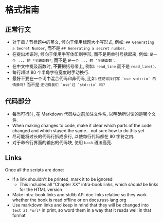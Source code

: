 # 格式指南

## 正常行文

* 对于章 / 节标题中的英文, 倾向于使用标题大小写形式, 例如: `## Generating a Secret
  Number`, 而不是 `## Generating a secret number`.
* 在提出术语时, 倾向于使用手写体印刷字形, 而不是用单引号括起来, 例如: `是一个 ... 的
  *关联函数*`, 而不是 `是一个 ... 的 '关联函数'`.
* 在中文中提及函数时, **不要**把括号带上, 例如: `read_line` 而不是 `read_line()`.
* 每行超过 80 个半角字符宽度时手动换行.
* 最好不要在一个词中混合代码和非代码, 比如: ``还记得我们写 `use std::io`
  的情景吗?`` 而不是 ``还记得我们 `use`过 `std::io` 吗?``

## 代码部分

* 每当可行时, 在 Markdown 代码块之前加注文件名, 以明确所讨论的是哪个文件.
* When making changes to code, make it clear which parts of the code changed
  and which stayed the same... not sure how to do this yet
* 尽可能将过长的代码行拆成多行, 以使每行代码都在 80 字符之内.
* 对于命令行界面的输出的代码块, 使用 `bash` 语法高亮.

## Links

Once all the scripts are done:

* If a link shouldn't be printed, mark it to be ignored
  * This includes all "Chapter XX" intra-book links, which *should* be links
    for the HTML version
* Make intra-book links and stdlib API doc links relative so they work whether
  the book is read offline or on docs.rust-lang.org
* Use markdown links and keep in mind that they will be changed into `text at
  *url*` in print, so word them in a way that it reads well in that format
